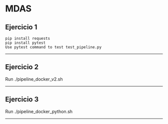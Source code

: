 #  MDAS #

## Ejercicio 1 ##

    pip install requests
    pip install pytest
    Use pytest command to test test_pipeline.py

---

## Ejercicio 2

Run ./pipeline_docker_v2.sh

---

## Ejercicio 3

Run ./pipeline_docker_python.sh

---